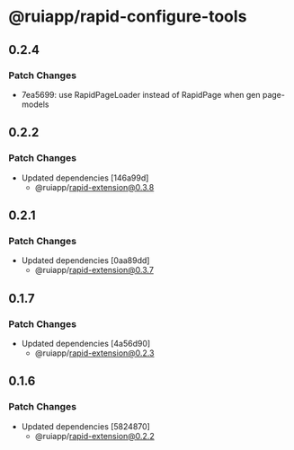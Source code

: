 # @ruiapp/rapid-configure-tools

## 0.2.4

### Patch Changes

- 7ea5699: use RapidPageLoader instead of RapidPage when gen page-models

## 0.2.2

### Patch Changes

- Updated dependencies [146a99d]
  - @ruiapp/rapid-extension@0.3.8

## 0.2.1

### Patch Changes

- Updated dependencies [0aa89dd]
  - @ruiapp/rapid-extension@0.3.7

## 0.1.7

### Patch Changes

- Updated dependencies [4a56d90]
  - @ruiapp/rapid-extension@0.2.3

## 0.1.6

### Patch Changes

- Updated dependencies [5824870]
  - @ruiapp/rapid-extension@0.2.2
